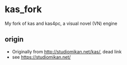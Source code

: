 # kas_fork
My fork of kas and kas4pc, a visual novel (VN) engine    

## origin  
* Originally from http://studiomikan.net/kas/, dead link    
* see https://studiomikan.net/  
